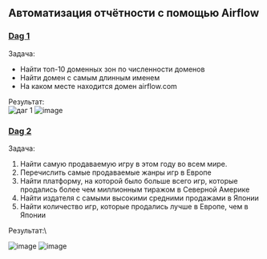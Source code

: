 ## Автоматизация отчётности с помощью Airflow

### [Dag 1](https://github.com/belladzhu/airflow-projects/blob/main/dag-games.py)
Задача: 
* Найти топ-10 доменных зон по численности доменов
* Найти домен с самым длинным именем
* На каком месте находится домен airflow.com

Результат: \
![даг 1](https://github.com/belladzhu/airflow-projects/assets/101130608/ca2a6e7a-2d38-4e73-9c19-0ada7a74b132)
![image](https://github.com/belladzhu/airflow-projects/assets/101130608/4df9eb8f-9b3b-4a08-8989-9f59345808d8)

### [Dag 2](https://github.com/belladzhu/airflow-projects/blob/main/dag-games.py)
Задача:
1. Найти самую продаваемую игру в этом году во всем мире.
2. Перечислить самые продаваемые жанры игр в Европе
3. Найти платформу, на которой было больше всего игр, которые продались более чем миллионным тиражом в Северной Америке
4. Найти издателя с самыми высокими средними продажами в Японии
5. Найти количество игр, которые продались лучше в Европе, чем в Японии

Результат:\

![image](https://github.com/belladzhu/airflow-projects/assets/101130608/451b2d94-0dca-409e-bfa6-ba83b9148ad3)
![image](https://github.com/belladzhu/airflow-projects/assets/101130608/1089e003-30c4-4eeb-875e-b13259675a54)


